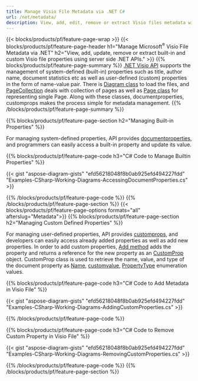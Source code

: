 ```yaml
---
title: Manage Visio File Metadata via .NET C#
url: /net/metadata/
description: View, add, edit, remove or extract Visio files metadata with just few lines of C# code
---
```


{{< blocks/products/pf/feature-page-wrap >}}
{{< blocks/products/pf/feature-page-header h1="Manage Microsoft<sup>&reg;</sup> Visio File Metadata via .NET" h2="View, add, update, remove or extract built-in and custom Visio file properties using server side .NET APIs." >}}
{{% blocks/products/pf/feature-page-summary %}}
[.NET Visio API](/diagram/net/) supports the management of system-defined (built-in) properties such as title, author name, document statistics etc as well as user-defined (custom) properties in the form of name-value pair. There is [Diagram class](https://apireference.aspose.com/diagram/net/aspose.diagram/diagram) to load the files, and [PageCollection](https://apireference.aspose.com/diagram/net/aspose.diagram/pagecollection) deals with collection of pages as well as [Page class](https://apireference.aspose.com/diagram/net/aspose.diagram/page) for representing single Page. Along with these classes, documentproperties, customprops makes the process simple for metadata management. 
{{% /blocks/products/pf/feature-page-summary  %}}

{{% blocks/products/pf/feature-page-section  h2="Managing Built-in Properties" %}}

For managing system-defined properties, API provides [documentproperties](https://apireference.aspose.com/diagram/net/aspose.diagram/documentproperties), and programmers can easily access a built-in property and update its value. 

{{% blocks/products/pf/feature-page-code h3="C# Code to Manage Builtin Properties" %}}

{{< gist "aspose-diagram-gists" "efd56218048f8b0ab925efd494227fdd" "Examples-CSharp-Working-Diagrams-AccessingDocumentProperties.cs" >}}

{{% /blocks/products/pf/feature-page-code  %}}
{{% /blocks/products/pf/feature-page-section %}}
{{< blocks/products/pf/feature-page-options formats="all" afterslug="Metadata">}}
{{% blocks/products/pf/feature-page-section  h2="Managing Custom Defined Properties" %}}

For managing user-defined properties, API provides [customprops](https://apireference.aspose.com/diagram/net/aspose.diagram/documentproperties/properties/customprops), and developers can easily access already added properties as well as add new properties. In order to add custom properties, [Add method](https://apireference.aspose.com/diagram/net/aspose.diagram/custompropcollection/methods/add)  adds the property and returns a reference for the new property as an [CustomProp](https://apireference.aspose.com/diagram/net/aspose.diagram/customprop) object. CustomProp class is used to retrieve the name, value, and type of the document property as [Name](https://apireference.aspose.com/diagram/net/aspose.diagram/customprop/properties/name), [customvalue](https://apireference.aspose.com/diagram/net/aspose.diagram/customprop/properties/customvalue), [PropertyType](https://apireference.aspose.com/diagram/net/aspose.diagram/customprop/properties/proptype) enumeration values. 
 
{{% blocks/products/pf/feature-page-code h3="C# Code to Add Metadata in Visio File" %}}

{{< gist "aspose-diagram-gists" "efd56218048f8b0ab925efd494227fdd" "Examples-CSharp-Working-Diagrams-AddingCustomProperties.cs" >}}

{{% /blocks/products/pf/feature-page-code  %}}


{{% blocks/products/pf/feature-page-code h3="C# Code to Remove Custom Property in Visio File" %}}

{{< gist "aspose-diagram-gists" "efd56218048f8b0ab925efd494227fdd" "Examples-CSharp-Working-Diagrams-RemovingCustomProperties.cs" >}}

{{% /blocks/products/pf/feature-page-code  %}}
{{% /blocks/products/pf/feature-page-section %}}
